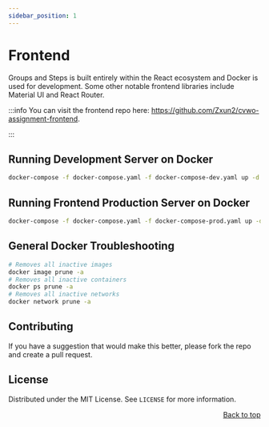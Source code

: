 ```yaml
---
sidebar_position: 1
---
```


# Frontend

Groups and Steps is built entirely within the React ecosystem and Docker is used for development.
Some other notable frontend libraries include Material UI and React Router.

:::info
You can visit the frontend repo here: https://github.com/Zxun2/cvwo-assignment-frontend.

:::

## Running Development Server on Docker

```bash
docker-compose -f docker-compose.yaml -f docker-compose-dev.yaml up -d --build
```

## Running Frontend Production Server on Docker

```bash
docker-compose -f docker-compose.yaml -f docker-compose-prod.yaml up -d --build
```

## General Docker Troubleshooting

```bash
# Removes all inactive images
docker image prune -a
# Removes all inactive containers
docker ps prune -a
# Removes all inactive networks
docker network prune -a
```

## Contributing

If you have a suggestion that would make this better, please fork the repo and create a pull request.

<!-- LICENSE -->

## License

Distributed under the MIT License. See `LICENSE` for more information.

<p align="right"><a href="#top">Back to top</a></p>
